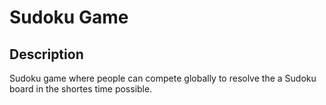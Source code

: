 # Sudoku Game

## Description

Sudoku game where people can compete globally to resolve the a Sudoku board in the shortes time possible.